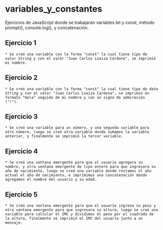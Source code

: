 # variables_y_constantes
Ejercicios de JavaScript donde se trabajarán variables let y const, método prompt(), console.log(), y concatenación.

## Ejercicio 1
    * Se creó una variable con la forma "const" la cual tiene tipo de valor String y con el valor "Juan Carlos Loaiza Cardona", se imprimió mi nombre.

## Ejercicio 2
    * Se creó una variable con la forma "const" la cual tiene tipo de dato String y con el valor "Juan Carlos Loaiza Cardona", se imprimió en formato "Hola" seguido de mi nombre y con un signo de admiración ("!").

## Ejercicio 3
    * Se creó una variable para un número, y una segunda variable para otro número, luego se creó otra variable donde sumamos la variable anterior, y finalmente se imprimió la tercer variable.

## Ejercicio 4
    * Se creó una ventana emergente para que el usuario agregara su nombre, y otra ventana emergente de tipo entero para que ingresara su año de nacimiento, luego se creó una variable donde restamos el año actual el año de nacimiento, e imprimimos una concatenación donde agregamos el nombre del usuario y su edad.

## Ejercicio 5
    * Se creó una ventana emergente para que el usuario ingrese su peso y otra ventana emergente para que ingresara su altura, luego se creó una variable para calcular el IMC y dividimos el peso por el cuadrado de la altura, finalmente se imprimió el IMC del usuario junto a un mensaje.
